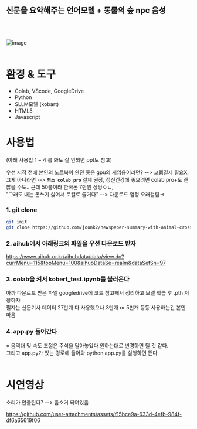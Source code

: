 ## 신문을 요약해주는 언어모델 + 동물의 숲 npc 음성 
<br><br>

![image](https://github.com/user-attachments/assets/8dde5764-820c-4fe3-a13e-4430fca8a7c5)
<br><br>

# 환경 & 도구
- Colab, VScode, GoogleDrive
- Python
- SLLM모델 (kobart)
- HTML5
- Javascript


# 사용법
(아래 사용법 1 ~ 4 를 봐도 잘 안되면 ppt도 참고)

우선 시작 전에 본인의 노트북이 완전 좋은 gpu의 게임용이라면? --> 코렙결제 필요X, <br>
그게 아니라면 --> **`최소 colab pro`** 결제 권장, 정신건강에 좋으려면 colab pro+도 괜찮을 수도.. 근데 50불이라 한국돈 7만원 상당ㅇㄴ, <br>
"그래도 내는 돈쓰기 싫어서 로컬로 쓸거다" --> 다운로드 엄청 오래걸림ㅋ <br>


### 1. git clone
```bash
git init
git clone https://github.com/joonk2/newspaper-summary-with-animal-crossing.git

```

### 2. aihub에서 아래링크의 파일을 우선 다운로드 받자
https://www.aihub.or.kr/aihubdata/data/view.do?currMenu=115&topMenu=100&aihubDataSe=realm&dataSetSn=97

### 3. colab을 켜서 kobert_test.ipynb를 불러온다
아까 다운로드 받은 파일 googledrive에 코드 참고해서 정리하고 모델 학습 후 .pth 저장하자<br>
필자는 신문기사 데이터 27만개 다 사용했으나 3만개 or 5만개 등등 사용하는건 본인 마음

### 4. app.py 들어간다
※ 음역대 및 속도 조절은 주석을 달아놓았다 원하는대로 변경하면 될 것 같다. <br>
그리고 app.py가 있는 경로에 들어와 python app.py를 실행하면 뜬다 <br><br>

# 시연영상
소리가 안들린다? --> 음소거 되어있음 <br>

https://github.com/user-attachments/assets/f15bce9a-633d-4efb-984f-df6a65619f06

